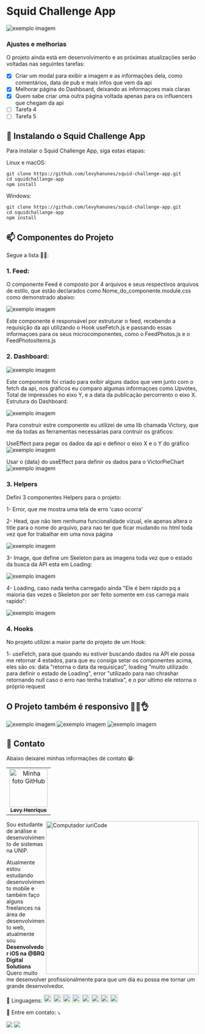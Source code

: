 # Squid Challenge App

<img src="https://raw.githubusercontent.com/levyhanunes/squid-challenge-app/master/Assets/readme/Resultado.png" alt="exemplo imagem">

### Ajustes e melhorias

O projeto ainda está em desenvolvimento e as próximas atualizações serão voltadas nas seguintes tarefas:

- [x] Criar um modal para exibir a imagem e as informações dela, como comentários, data de pub e mais infos que vem da api
- [x] Melhorar página do Dashboard, deixando as informaçoes mais claras
- [x] Quem sabe criar uma outra página voltada apenas para os influencers que chegam da api
- [ ] Tarefa 4
- [ ] Tarefa 5

## 🚀 Instalando o Squid Challenge App

Para instalar o Squid Challenge App, siga estas etapas:

Linux e macOS:
```
git clone https://github.com/levyhanunes/squid-challenge-app.git
cd squidchallange-app
npm install
```

Windows:
```
git clone https://github.com/levyhanunes/squid-challenge-app.git
cd squidchallange-app
npm install
```

## 📫 Componentes do Projeto
<!---Se o seu README for longo ou se você tiver algum processo ou etapas específicas que deseja que os contribuidores sigam, considere a criação de um arquivo CONTRIBUTING.md separado--->
Segue a lista 👀😎: 

### 1. Feed:
  O componente Feed é composto por 4 arquivos e seus respectivos arquivos de estilo, que estão declarados como Nome_do_componente.module.css como demonstrado abaixo:

  <img src="https://raw.githubusercontent.com/levyhanunes/squid-challenge-app/master/Assets/readme/Feed.png" alt="exemplo imagem">
  
  Este componente é responsável por estruturar o feed, recebendo a requisição da api utilizando o Hook useFetch.js e passando essas informaçoes para os seus microcomponentes, como o FeedPhotos.js e o FeedPhotosItems.js

### 2. Dashboard:

  <img src="https://raw.githubusercontent.com/levyhanunes/squid-challenge-app/master/Assets/readme/Estatistica.png" alt="exemplo imagem">
  
  Este componente foi criado para exibir alguns dados que vem junto com o fetch da api, nos gráficos eu comparo algumas informaçoes como Upvotes, Total de impressões no eixo Y, e a data da publicação percorrento o eixo X. Estrutura do Dashboard:
  
  <img src="https://raw.githubusercontent.com/levyhanunes/squid-challenge-app/master/Assets/readme/Dashboard.png" alt="exemplo imagem">
  
  Para construir estre componente eu utilizei de uma lib chamada Victory, que me da todas as ferramentas necessárias para contruir os gráficos:
    
  UseEffect para pegar os dados da api e definor o eixo X e o Y do gráfico
      <img src="https://raw.githubusercontent.com/levyhanunes/squid-challenge-app/master/Assets/readme/UseEffect%20para%20pegar%20os%20dados%20Victory.png" alt="exemplo imagem">
      
  Usar o {data} do useEffect para definir os dados para o VictorPieChart
      <img src="https://raw.githubusercontent.com/levyhanunes/squid-challenge-app/master/Assets/readme/VictoryPie.png" alt="exemplo imagem">
 
 
### 3. Helpers

  Defini 3 componentes Helpers para o projeto:
    
   1- Error, que me mostra uma tela de erro 'caso ocorra'
   
   2- Head, que não tem nenhuma funcionalidade vizual, ele apenas altera o title para o nome do arquivo, para nao ter que ficar mudando no html toda vez que for trabalhar em uma nova página
   
   <img src="https://github.com/levyhanunes/squid-challenge-app/blob/master/Assets/readme/head.gif" alt="exemplo imagem">
   
   3- Image, que define um Skeleton para as imagens toda vez que o estado da busca da API esta em Loading:
   
   <img src="https://github.com/levyhanunes/squid-challenge-app/blob/master/Assets/readme/gifSkeleton.gif" alt="exemplo imagem">
  
   4- Loading, caso nada tenha carregado ainda "Ele é bem rápido pq a maioria das vezes o Skeleton por ser feito somente em css carrega mais rapido":
   
   <img src="https://github.com/levyhanunes/squid-challenge-app/blob/master/Assets/readme/gifLoading.gif" alt="exemplo imagem">
    
    
   

### 4. Hooks

  No projeto utilizei a maior parte do projeto de um Hook:
    
   1- useFetch, para que quando eu estiver buscando dados na API ele possa me retornar 4 estados, para que eu consiga setar os componentes acima, eles são os: data "retorna o data da requisiçao", loading "muito utilizado para definir o estado de Loading", error "utilizado para nao chrashar retornando null caso o erro nao tenha tratativa", e o por ultimo ele retorna o próprio request
    
    
## O Projeto também é responsivo 💁🏻👌

  <img src="https://github.com/levyhanunes/squid-challenge-app/blob/master/Assets/readme/responsivo.gif" alt="exemplo imagem">
  
  <img src="https://github.com/levyhanunes/squid-challenge-app/blob/master/Assets/readme/FeedMobile.png" alt="exemplo imagem">
  <img src="https://github.com/levyhanunes/squid-challenge-app/blob/master/Assets/readme/graphMobile.png" alt="exemplo imagem">
    
## 🤝 Contato

Abaixo deixarei minhas informações de contato 😁:

<table>
  <tr>
    <td align="center">
      <a href="https://www.linkedin.com/in/levyhanunes/">
        <img src="https://avatars.githubusercontent.com/u/56304278?v=4" width="100px;" alt="Minha foto GitHub"/><br>
        <sub>
          <b>Levy Henrique</b>
        </sub>
      </a>
    </td>
  </tr>
</table>

<img src="https://raw.githubusercontent.com/MicaelliMedeiros/micaellimedeiros/master/image/computer-illustration.png" min-width="400px" max-width="400px" width="400px" align="right" alt="Computador iuriCode">

<p align="left"> 
  Sou estudante de análise e desenvolvimento de sistemas na UNIP.

  Atualmente estou estudando desenvolvimento mobile e também faço alguns freelances na área de desenvolvimento web, atualmente sou <strong>Desenvolvedor iOS na @BRQ Digital Solutions</strong>
  Quero muito me desenvolver profissionalmente para que um dia eu possa me tornar um grande desenvolvedor.
</p>

<p align="left">
  🦄 Linguagens: <a href="https://www.apple.com/br/swift/" title="Swift"><img src="https://github.com/tomchen/stack-icons/blob/master/logos/swift.svg" alt="Java" width="21px" height="21px"></a>
<a href="https://docs.oracle.com/en/java/" title="Java"><img src="https://github.com/tomchen/stack-icons/blob/master/logos/java.svg" alt="Java" width="21px" height="21px"></a>
<a href="https://docs.spring.io/spring-framework/docs/current/reference/html/" title="Spring"><img src="https://github.com/tomchen/stack-icons/blob/master/logos/spring.svg" alt="Typescript" width="21px" height="21px"></a>
<a href="https://developer.mozilla.org/pt-BR/docs/Web/JavaScript/Reference"><img src="https://github.com/tomchen/stack-icons/blob/master/logos/kotlin.svg" alt="Kotlin" width="21px" height="21px"></a>
<a href="https://www.w3.org/TR/html5/" title="HTML5"><img src="https://github.com/tomchen/stack-icons/blob/master/logos/html-5.svg" alt="HTML5" width="21px" height="21px"></a>
<a href="https://developer.mozilla.org/pt-BR/docs/Web/JavaScript/Reference"><img src="https://github.com/tomchen/stack-icons/blob/master/logos/javascript.svg" alt="Javascript" width="21px" height="21px"></a>
<a href="https://pt-br.reactjs.org/docs/create-a-new-react-app.html" title="React"><img src="https://github.com/tomchen/stack-icons/blob/master/logos/preact.svg" alt="React" width="21px" height="21px"></a>
<a href="https://git-scm.com/" title="Git"><img src="https://github.com/tomchen/stack-icons/blob/master/logos/git-icon.svg" alt="Git" width="21px" height="21px"></a>
</p>

<p align="left">
  💌 Entre em contato: ⤵️
</p>

<p align="left">
  <a href="https://www.linkedin.com/in/levyhanunes/" alt="Linkedin">
  <img src="https://img.shields.io/badge/-Linkedin-0e76a8?style=flat-square&logo=Linkedin&logoColor=white&link=LINK-DO-SEU-LINKEDIN" /></a>

  <a href="https://api.whatsapp.com/send?phone=5511954317385&text=Ol%C3%A1%20Dev%2C%20j%C3%A1%20quero%20te%20contratar!!%20%F0%9F%98%8D%E2%9D%A4%EF%B8%8F" alt="WhatsApp">
  <img src="https://img.shields.io/badge/-WhatsApp-25d366?style=flat-square&labelColor=25d366&logo=whatsapp&logoColor=white&link=API-DO-SEU-WHATSAPP"/></a>
</p>  
